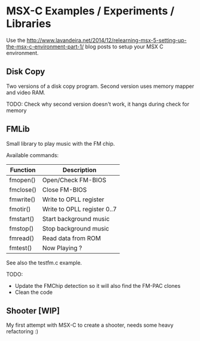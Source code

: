 # MSX-C Examples / Experiments / Libraries

Use the http://www.lavandeira.net/2014/12/relearning-msx-5-setting-up-the-msx-c-environment-part-1/ blog posts to setup your MSX C environment.

## Disk Copy
Two versions of a disk copy program. Second version uses memory mapper and video RAM.

TODO: Check why second version doesn't work, it hangs during check for memory

## FMLib
Small library to play music with the FM chip.

Available commands:

| Function | Description |
| ------------ | ------------ |
| fmopen() | Open/Check FM-BIOS |
| fmclose() | Close FM-BIOS |
| fmwrite() | Write to OPLL register |
| fmotir() | Write to OPLL register 0..7 |
| fmstart() | Start background music |
| fmstop() | Stop background music |
| fmread() | Read data from ROM |
| fmtest() | Now Playing ? |

See also the testfm.c example.

TODO:
- Update the FMChip detection so it will also find the FM-PAC clones
- Clean the code

## Shooter [WIP]
My first attempt with MSX-C to create a shooter, needs some heavy refactoring :)
